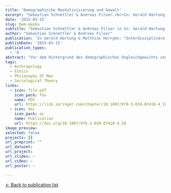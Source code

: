 ```yaml
---
title: 'Demographische Maskulinisierung und Gewalt'
excerpt: "Sebastian Schnettler & Andreas Filser.<br>In: Gerald Hartung & Matthias Herrgen: Interdisziplinäre Anthropologie. (pp.130-142). Springer VS"
date: '2015-03-15'
slug: Dem-masku
subtitle: "Sebastian Schnettler & Andreas Filser \n In: Gerald Hartung & Matthias Herrgen: Interdisziplinäre Anthropologie. pp.130-142. Springer VS"
author: "Sebastian Schnettler & Andreas Filser"
publication: 'In Gerald Hartung & Matthias Herrgen: *Interdisziplinäre Anthropologie*. (pp.130--142). Springer VS'
publishDate: '2015-03-15'
publication_types: 
  - '6'
abstract: "Vor dem Hintergrund des demographischen Ungleichgewichts von Männern und Frauen in Asien beschäftigen sich diverse Autoren mit möglichen Konsequenzen eines Frauen- oder Männermangels, unter anderem auf die Gewaltinzidenz in den betroffenen Gesellschaften oder Regionen. Allerdings präsentieren sich die bisherigen theoretischen Ansätze wie auch die empirische Evidenz als uneinheitlich. Der Beitrag gibt einen Überblick über sozialwissenschaftliche und evolutionstheoretische Perspektiven auf die Fragestellung und versucht, diese zu integrieren. Darüber hinaus werden empirische Befunde dargestellt und eingeordnet sowie eigene Projekte vorgestellt und Forschungsdesiderata formuliert."
tags:
  - Anthropology
  - Ethics
  - Philosophy Of Man
  - Sociological Theory
links:
  - icon: file-pdf
    icon_pack: fas
    name: PDF
    url: https://link.springer.com/chapter/10.1007/978-3-658-07410-4_10
  - icon: doi
    icon_pack: ai
    name: Publication
    url: https://doi.org/10.1007/978-3-658-07410-4_10
image_preview: 
selected: false
projects: []
url_preprint: ""
url_dataset: 
url_project: 
url_slides: ~
url_video: ~
url_poster: ~

---
```




[← Back to publication list](/publications/publications.html)
  
